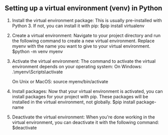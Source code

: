 ## Setting up a virtual environment (venv) in Python

1. Install the virtual environment package: This is usually pre-installed with Python 3. If not, you can install it with pip:
    $pip install virtualenv
2. Create a virtual environment: Navigate to your project directory and run the following command to create a new virtual environment. Replace myenv with the name you want to give to your virtual environment.
    $python -m venv myenv
3. Activate the virtual environment: The command to activate the virtual environment depends on your operating system:
    On Windows:
    .\myenv\Scripts\activate

    On Unix or MacOS:
    source myenv/bin/activate

4. Install packages: Now that your virtual environment is activated, you can install packages for your project with pip. These packages will be installed in the virtual environment, not globally.
    $pip install package-name

5. Deactivate the virtual environment: When you're done working in the virtual environment, you can deactivate it with the following command:
    $deactivate

